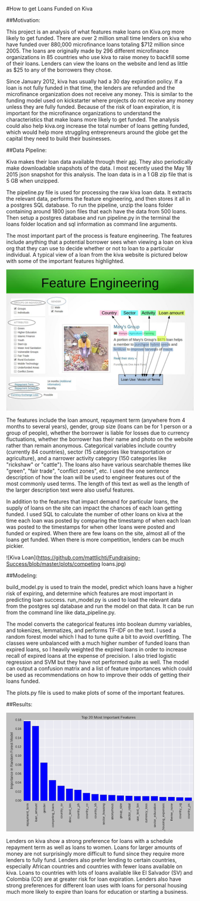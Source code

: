 #How to get Loans Funded on Kiva

##Motivation: 

This project is an analysis of what features make loans on Kiva.org more likely to get funded. There are over 2 million small time lenders on kiva who have funded over 880,000 microfinance loans totaling $712 million since 2005. The loans are originally made by 296 different microfinance organizations in 85 countries who use kiva to raise money to backfill some of their loans. Lenders can view the loans on the website and lend as little as $25 to any of the borrowers they chose.

Since January 2012, kiva has usually had a 30 day expiration policy. If a loan is not fully funded in that time, the lenders are refunded and the microfinance organization does not receive any money. This is similar to the funding model used on kickstarter where projects do not receive any money unless they are fully funded. Because of the risk of loan expiration, it is important for the microfinance organizations to understand the characteristics that make loans more likely to get funded. The analysis could also help kiva.org increase the total number of loans getting funded, which would help more struggling entrepreneurs around the globe get the capital they need to build their businesses.

##Data Pipeline:

Kiva makes their loan data available through their [api](http://build.kiva.org/). They also periodically make downloadable snapshots of the data. I most recently used the May 18 2015 json snapshot for this analysis. The loan data is in a 1 GB zip file that is 5 GB when unzipped. 

The pipeline.py file is used for processing the raw kiva loan data. It extracts the relevant data, performs the feature engineering, and then stores it all in a postgres SQL database. To run the pipeline, unzip the loans folder containing around 1800 json files that each have the data from 500 loans. Then setup a postgres database and run pipeline.py in the terminal the loans folder location and sql information as command line arguments. 

The most important part of the process is feature engineering. The features include anything that a potential borrower sees when viewing a loan on kiva org that they can use to decide whether or not to loan to a particular individual. A typical view of a loan from the kiva website is pictured below with some of the important features highlighted.

![Kiva Loan](https://github.com/mattlichti/Fundraising-Success/blob/master/img/feature_engineering.jpg)

 The features include the loan amount, repayment term (anywhere from 4 months to several years), gender, group size (loans can be for 1 person or a group of people), whether the borrower is liable for losses due to currency fluctuations, whether the borrower has their name and photo on the website rather than remain anonymous. Categorical variables include country (currently 84 countries), sector (15 categories like transportation or agriculture), and a narrower activity category (150 categories like "rickshaw" or "cattle"). The loans also have various searchable themes like "green", "fair trade", "conflict zones", etc. I used the one sentence description of how the loan will be used to engineer features out of the most commonly used terms. The length of this text as well as the length of the larger description text were also useful features. 

In addition to the features that impact demand for particular loans, the supply of loans on the site can impact the chances of each loan getting funded. I used SQL to calculate the number of other loans on kiva at the time each loan was posted by comparing the timestamp of when each loan was posted to the timestamps for when other loans were posted and funded or expired. When there are few loans on the site, almost all of the loans get funded. When there is more competition, lenders can be much pickier.

![Kiva Loan](https://github.com/mattlichti/Fundraising-Success/blob/master/plots/competing loans.jpg)

##Modeling:

build_model.py is used to train the model, predict which loans have a higher risk of expiring, and determine which features are most important in predicting loan success. run_model.py is used to load the relevant data from the postgres sql database and run the model on that data. It can be run from the command line like data_pipeline.py. 

The model converts the categorical features into boolean dummy variables, and tokenizes, lemmatizes, and performs TF-IDF on the text. I used a random forest model which I had to tune quite a bit to avoid overfitting. The classes were unbalanced with a much higher number of funded loans than expired loans, so I heavily weighted the expired loans in order to increase recall of expired loans at the expense of precision. I also tried logistic regression and SVM but they have not performed quite as well. The model can output a confusion matrix and a list of feature importances which could be used as recommendations on how to improve their odds of getting their loans funded. 

The plots.py file is used to make plots of some of the important features.

##Results:

![Feature Importance](https://github.com/mattlichti/Fundraising-Success/blob/master/plots/feature_importance.png)

Lenders on kiva show a strong preference for loans with a schedule repayment term as well as loans to women. Loans for larger amounts of money are not surprisingly more difficult to fund since they require more lenders to fully fund. Lenders also prefer lending to certain countries, especially African countries and countries with fewer loans available on kiva. Loans to countries with lots of loans available like El Salvador (SV) and Colombia (CO) are at greater risk for loan expiration. Lenders also have strong preferences for different loan uses with loans for personal housing much more likely to expire than loans for education or starting a business.